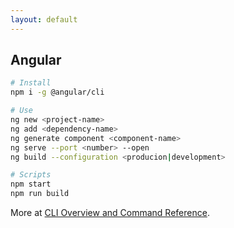 ```yaml
---
layout: default
---
```

## Angular

```bash
# Install
npm i -g @angular/cli
```

```bash
# Use
ng new <project-name>
ng add <dependency-name>
ng generate component <component-name>
ng serve --port <number> --open
ng build --configuration <producion|development>
```

```bash
# Scripts
npm start
npm run build
```

More at [CLI Overview and Command Reference](https://angular.io/cli).
